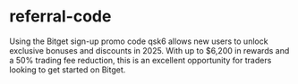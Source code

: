 # referral-code
Using the Bitget sign-up promo code qsk6 allows new users to unlock exclusive bonuses and discounts in 2025. With up to $6,200 in rewards and a 50% trading fee reduction, this is an excellent opportunity for traders looking to get started on Bitget.
